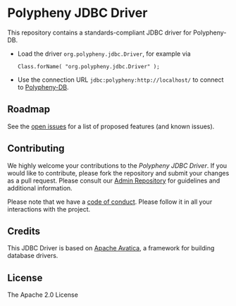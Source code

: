 # Polypheny JDBC Driver

This repository contains a standards-compliant JDBC driver for Polypheny-DB.

- Load the driver `org.polypheny.jdbc.Driver`, for example via 
  ```
  Class.forName( "org.polypheny.jdbc.Driver" );
  ```
- Use the connection URL `jdbc:polypheny:http://localhost/` to connect to [Polypheny-DB](https://github.com/polypheny/Polypheny-DB).

## Roadmap ##
See the [open issues](https://github.com/polypheny/Polypheny-JDBC-Driver/issues) for a list of proposed features (and known issues).


## Contributing ##
We highly welcome your contributions to the _Polypheny JDBC Driver_. If you would like to contribute, please fork the repository and submit your changes as a pull request. Please consult our [Admin Repository](https://github.com/polypheny/Admin) for guidelines and additional information.

Please note that we have a [code of conduct](https://github.com/polypheny/Admin/blob/master/CODE_OF_CONDUCT.md). Please follow it in all your interactions with the project. 


## Credits ##
This JDBC Driver is based on [Apache Avatica](https://calcite.apache.org/avatica/), a framework for building database drivers. 


## License ##
The Apache 2.0 License
